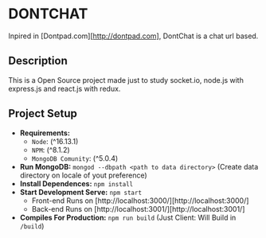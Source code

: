 # DONTCHAT
Inpired in [Dontpad.com][http://dontpad.com], DontChat is a chat url based.

## Description
This is a Open Source project made just to study socket.io, node.js with express.js and react.js with redux.

## Project Setup

- **Requirements:**
    - `Node`: (^16.13.1)
    - `NPM`: (^8.1.2)
    - `MongoDB Comunity`: (^5.0.4)
- **Run MongoDB:** `mongod --dbpath <path to data directory>` (Create data directory on locale of yout preference)
- **Install Dependences:** `npm install`
- **Start Development Serve:** `npm start`
    - Front-end Runs on [http://localhost:3000/][http://localhost:3000/]
    - Back-end Runs on [http://localhost:3001/][http://localhost:3001/]
- **Compiles For Production:** `npm run build` (Just Client: Will Build in `/build`)
